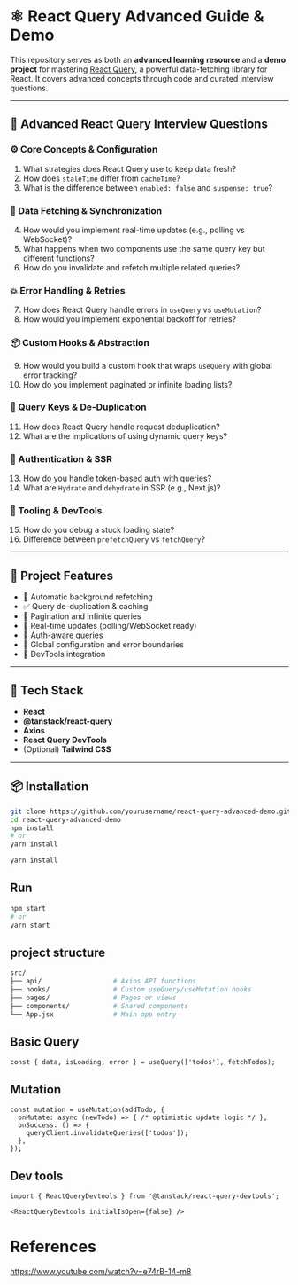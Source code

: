 # ⚛️ React Query Advanced Guide & Demo

This repository serves as both an **advanced learning resource** and a **demo project** for mastering [React Query](https://tanstack.com/query/latest), a powerful data-fetching library for React. It covers advanced concepts through code and curated interview questions.

---

## 🧠 Advanced React Query Interview Questions

### ⚙️ Core Concepts & Configuration
1. What strategies does React Query use to keep data fresh?
2. How does `staleTime` differ from `cacheTime`?
3. What is the difference between `enabled: false` and `suspense: true`?

### 🔄 Data Fetching & Synchronization
4. How would you implement real-time updates (e.g., polling vs WebSocket)?
5. What happens when two components use the same query key but different functions?
6. How do you invalidate and refetch multiple related queries?

### 💥 Error Handling & Retries
7. How does React Query handle errors in `useQuery` vs `useMutation`?
8. How would you implement exponential backoff for retries?

### 📦 Custom Hooks & Abstraction
9. How would you build a custom hook that wraps `useQuery` with global error tracking?
10. How do you implement paginated or infinite loading lists?

### 🧠 Query Keys & De-Duplication
11. How does React Query handle request deduplication?
12. What are the implications of using dynamic query keys?

### 🔐 Authentication & SSR
13. How do you handle token-based auth with queries?
14. What are `Hydrate` and `dehydrate` in SSR (e.g., Next.js)?

### 🧰 Tooling & DevTools
15. How do you debug a stuck loading state?
16. Difference between `prefetchQuery` vs `fetchQuery`?

---

## 🚀 Project Features

- 🔁 Automatic background refetching
- ✅ Query de-duplication & caching
- 📄 Pagination and infinite queries
- 💬 Real-time updates (polling/WebSocket ready)
- 🔐 Auth-aware queries
- 🔧 Global configuration and error boundaries
- 🧰 DevTools integration

---

## 🧱 Tech Stack

- **React**
- **@tanstack/react-query**
- **Axios**
- **React Query DevTools**
- (Optional) **Tailwind CSS**

---

## 📦 Installation

```bash
git clone https://github.com/yourusername/react-query-advanced-demo.git
cd react-query-advanced-demo
npm install
# or
yarn install

yarn install
```

## Run
```bash
npm start
# or
yarn start
```

## project structure
```bash
src/
├── api/                  # Axios API functions
├── hooks/                # Custom useQuery/useMutation hooks
├── pages/                # Pages or views
├── components/           # Shared components
└── App.jsx               # Main app entry
```

## Basic Query
```tsx
const { data, isLoading, error } = useQuery(['todos'], fetchTodos);
```

## Mutation 
```tsx
const mutation = useMutation(addTodo, {
  onMutate: async (newTodo) => { /* optimistic update logic */ },
  onSuccess: () => {
    queryClient.invalidateQueries(['todos']);
  },
});
```

## Dev tools
```tsx
import { ReactQueryDevtools } from '@tanstack/react-query-devtools';

<ReactQueryDevtools initialIsOpen={false} />
```
# References
https://www.youtube.com/watch?v=e74rB-14-m8
